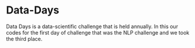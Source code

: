 # Data-Days

Data Days is a data-scientific challenge that is held annually. In this our codes for the first day of challenge that was the NLP challenge and we took the third place.
